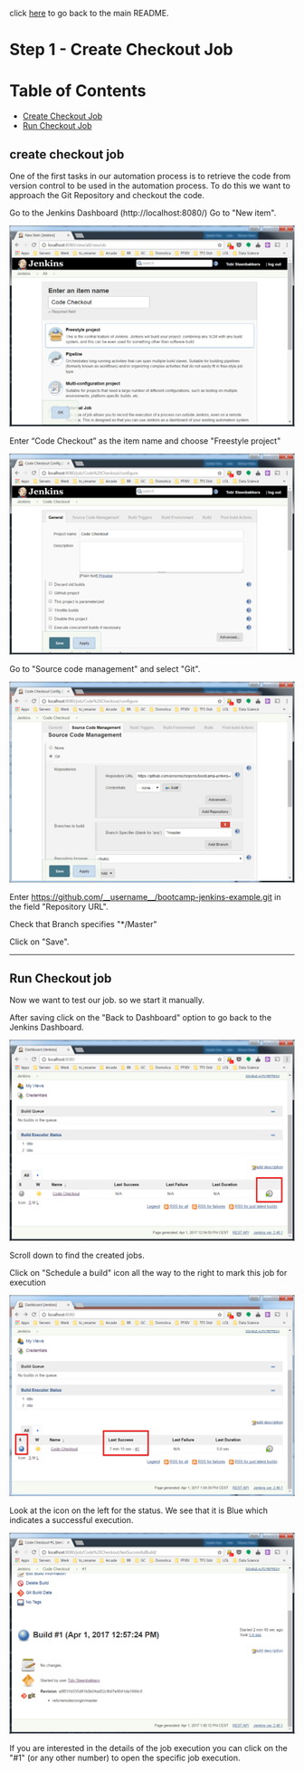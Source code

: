 click [here](../README.md) to go back to the main README. 

# Step 1 - Create Checkout Job


# Table of Contents
- [Create Checkout Job](#create-checkout-job)
- [Run Checkout Job](#run-checkout-job)

## create checkout job

One of the first tasks in our automation process is to retrieve the code from version control to be used in the automation process. To do this we want to approach the Git Repository and checkout the code.

Go to the Jenkins Dashboard (http://localhost:8080/)
Go to "New item". 


![alt text](/docs/images/Step1/Step1-1.png "Logo Title Text 1")

Enter “Code Checkout” as the item name and choose "Freestyle project"

![alt text](/docs/images/Step1/Step1-2.png "Logo Title Text 1")

Go to "Source code management" and select "Git". 

![alt text](/docs/images/Step1/Step1-3.png "Logo Title Text 1")

Enter https://github.com/__username__/bootcamp-jenkins-example.git in the field "Repository URL".

Check that Branch specifies "*/Master"

Click on "Save".

***

## Run Checkout job

Now we want to test our job. so we start it manually.

After saving click on the "Back to Dashboard" option to go back to the Jenkins Dashboard.

![alt text](/docs/images/Step1/Step1-4.png "Logo Title Text 1")

Scroll down to find the created jobs.


Click on "Schedule a build" icon all the way to the right to mark this job for execution

![alt text](/docs/images/Step1/Step1-5.png "Logo Title Text 1")

Look at the icon on the left for the status. We see that it is Blue which indicates a successful execution.

![alt text](/docs/images/Step1/Step1-6.png "Logo Title Text 1")

If you are interested in the details of the job execution you can click on the "#1" (or any other number) to open the specific job execution.


